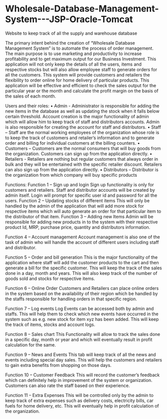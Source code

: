 # Wholesale-Database-Management-System---JSP-Oracle-Tomcat
Website to keep track of all the supply and warehouse database


The primary intent behind the creation of “Wholesale Database Management System” is to automate the process of order management. The main purpose is to use marketing and productivity to increase profitability and to get maximum output for our Business Investment. This application will not only keep the details of all the users, items and respective stocks but will also allow employee staff to generate orders for all the customers. This system will provide customers and retailers the flexibility to order online for home delivery of particular products. This application will be effective and efficient to check the sales output for the particular year or the month and calculate the profit margin on the basis of the sales of each month. 

Users and their roles:
•	Admin - Administrator is responsible for adding the new items in the database as well as updating the stock when it falls below certain threshold. Account creation is the major functionality of admin which will allow him to keep track of staff and distributors accounts. Admin is also responsible for creating the account for staff and distributors.
•	Staff – Staff are the normal working employees of the organization whose role is to keep the track of customers and retailer’s information and to generate order and billing for individual customers at the billing counters.
•	Customers – Customers are the normal consumers that will buy goods from the organization. Customers can sign up from the application directly.
•	Retailers -  Retailers are nothing but regular customers that always order in bulk and they will be entertained with the specific retailer discount. Retailers can also sign up from the application directly.
•	Distributors – Distributor is the organization from which company will buy specific products

Functions:
Function 1 – Sign up and login
Sign up functionality is only for customers and retailers. Staff and distributor accounts will be created by admin itself. Login will prompt for specific user id and password for all the users.
Function 2 – Updating stocks of different items
This will only be handled by the admin of the application that will add more stock for respective items which will auto generate an order for that particular item to the distributor of that item.
Function 3 – Adding new Items
Admin will be responsible for adding new products in to the system with their respective product Id, MRP, purchase price, quantity and distributors information.

Function 4 – Account management
Account management is also one of the task of admin who will handle the account of different users including staff and distributor. 

Function 5 – Order and bill generation
This is the major functionality of the application where staff will add the customer products to the cart and then generate a bill for the specific customer. This will keep the track of the sales done in a day, month and years. This will also keep track of the number of goods sold and stocks for respective items.

Function 6 – Online Order
Customers and Retailers can place online orders in the system based on the availability of their region which be handled by the staffs responsible for handling orders in that specific region.

Function 7 – Log events
Log Events can be accessed both by admin and staffs. This will help them to check which new events have occurred in the system such as e.g. new stock for item xyz has been added. This will keep the track of items, stocks and account logs.

Function 8 – Sales chart
This Functionality will allow to track the sales done in a specific day, month or year and which will eventually result in profit calculation for the same.

Function 9 – News and Events
This tab will keep track of all the news and events including special day sales. This will help the customers and retailers to gain extra benefits from shopping on those days.

Function 10 – Customer Feedback
This will record the customer’s feedback which can definitely help in improvement of the system or organization. Customers can also rate the staff based on their experience.

Function 11 – Extra Expenses
This will be controlled only by the admin to keep track of extra expenses such as delivery costs, electricity bills, car fuels for home delivery, etc. This will eventually help in profit calculation of the organization.
